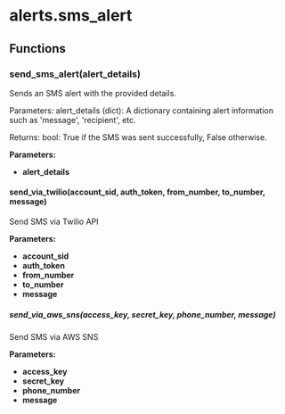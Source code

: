 # alerts.sms_alert

## Functions

### send_sms_alert(alert_details)

Sends an SMS alert with the provided details.

Parameters:
alert_details (dict): A dictionary containing alert information such as
'message', 'recipient', etc.

Returns:
bool: True if the SMS was sent successfully, False otherwise.

**Parameters:**

- **alert_details**

#### send_via_twilio(account_sid, auth_token, from_number, to_number, message)

Send SMS via Twilio API

**Parameters:**

- **account_sid**
- **auth_token**
- **from_number**
- **to_number**
- **message**

##### send_via_aws_sns(access_key, secret_key, phone_number, message)

Send SMS via AWS SNS

**Parameters:**

- **access_key**
- **secret_key**
- **phone_number**
- **message**
